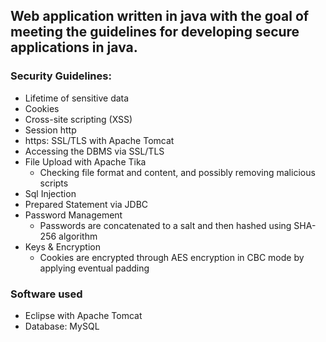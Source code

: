 ## Web application written in java with the goal of meeting the guidelines for developing secure applications in java.

### Security Guidelines:
- Lifetime of sensitive data
- Cookies
- Cross-site scripting (XSS)
- Session http
- https: SSL/TLS with Apache Tomcat
- Accessing the DBMS via SSL/TLS
- File Upload with Apache Tika
  - Checking file format and content, and possibly removing malicious scripts
- Sql Injection
- Prepared Statement via JDBC
- Password Management
  - Passwords are concatenated to a salt and then hashed using SHA-256 algorithm 
- Keys & Encryption
  - Cookies are encrypted through AES encryption in CBC mode by applying eventual padding
### Software used
- Eclipse with Apache Tomcat
- Database: MySQL
